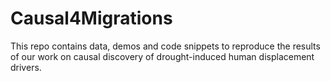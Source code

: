 # Causal4Migrations
This repo contains data, demos and code snippets to reproduce the results of our work on causal discovery of drought-induced human displacement drivers.

